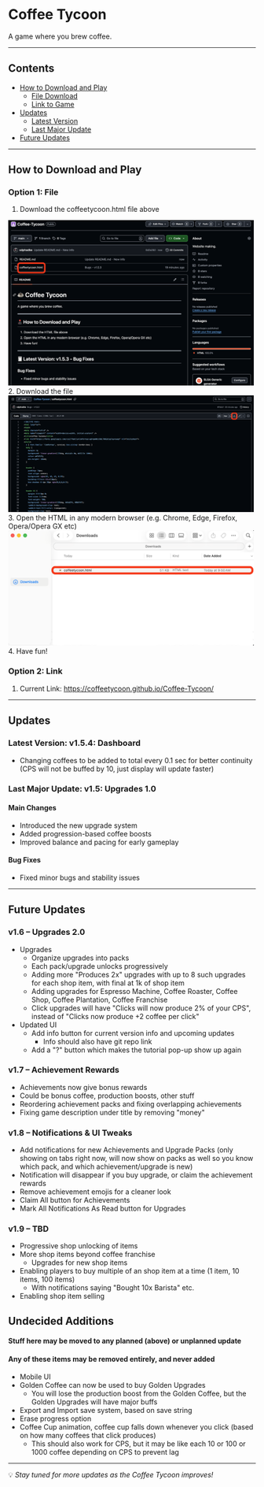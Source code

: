 # Coffee Tycoon

A game where you brew coffee.

---

## Contents
- [How to Download and Play](#how-to-download-and-play)
  - [File Download](#option-1-file)
  - [Link to Game](#option-2-link)
- [Updates](#updates)
  - [Latest Version](#latest-version-v154-dashboard)
  - [Last Major Update](#last-major-update-v15-upgrades)
- [Future Updates](#future-updates)

---

## How to Download and Play

### Option 1: File
1. Download the coffeetycoon.html file above  
<img src="Images/Open.png" alt="Open" width="500">
2. Download the file  
<img src="Images/Download.png" alt="Download" width="500">
3. Open the HTML in any modern browser (e.g. Chrome, Edge, Firefox, Opera/Opera GX etc)  
<img src="Images/Files.png" alt="Files" width="500">
4. Have fun!

### Option 2: Link
1. Current Link: https://coffeetycoon.github.io/Coffee-Tycoon/
---

## Updates

### Latest Version: v1.5.4: Dashboard
- Changing coffees to be added to total every 0.1 sec for better continuity (CPS will not be buffed by 10, just display will update faster)


### Last Major Update: v1.5: Upgrades 1.0
#### Main Changes
- Introduced the new upgrade system
- Added progression-based coffee boosts
- Improved balance and pacing for early gameplay

#### Bug Fixes
- Fixed minor bugs and stability issues

---

## Future Updates

### v1.6 – Upgrades 2.0
- Upgrades
  - Organize upgrades into packs
  - Each pack/upgrade unlocks progressively
  - Adding more "Produces 2x" upgrades with up to 8 such upgrades for each shop item, with final at 1k of shop item
  - Adding upgrades for Espresso Machine, Coffee Roaster, Coffee Shop, Coffee Plantation, Coffee Franchise
  - Click upgrades will have "Clicks will now produce 2% of your CPS", instead of "Clicks now produce +2 coffee per click"
- Updated UI 
  - Add info button for current version info and upcoming updates
    - Info should also have git repo link
  - Add a "?" button which makes the tutorial pop-up show up again

### v1.7 – Achievement Rewards
- Achievements now give bonus rewards
- Could be bonus coffee, production boosts, other stuff
- Reordering achievement packs and fixing overlapping achievements
- Fixing game description under title by removing "money"

### v1.8 – Notifications & UI Tweaks
- Add notifications for new Achievements and Upgrade Packs (only showing on tabs right now, will now show on packs as well so you know which pack, and which achievement/upgrade is new)
- Notification will disappear if you buy upgrade, or claim the achievement rewards
- Remove achievement emojis for a cleaner look
- Claim All button for Achievements
- Mark All Notifications As Read button for Upgrades

### v1.9 – TBD
- Progressive shop unlocking of items
- More shop items beyond coffee franchise
  - Upgrades for new shop items
- Enabling players to buy multiple of an shop item at a time (1 item, 10 items, 100 items)
  - With notifications saying "Bought 10x Barista" etc.
- Enabling shop item selling

## Undecided Additions
#### Stuff here may be moved to any planned (above) or unplanned update
#### Any of these items may be removed entirely, and never added
- Mobile UI
- Golden Coffee can now be used to buy Golden Upgrades
  - You will lose the production boost from the Golden Coffee, but the Golden Upgrades will have major buffs
- Export and Import save system, based on save string
- Erase progress option
- Coffee Cup animation, coffee cup falls down whenever you click (based on how many coffees that click produces)
  - This should also work for CPS, but it may be like each 10 or 100 or 1000 coffee depending on CPS to prevent lag
---

💡 *Stay tuned for more updates as the Coffee Tycoon improves!*

